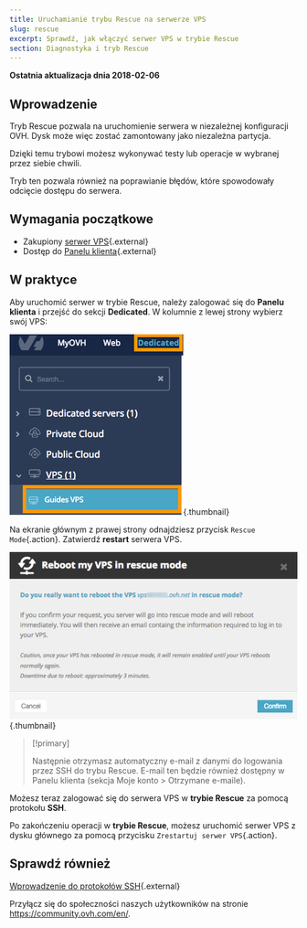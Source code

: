 ```yaml
---
title: Uruchamianie trybu Rescue na serwerze VPS
slug: rescue
excerpt: Sprawdź, jak włączyć serwer VPS w trybie Rescue
section: Diagnostyka i tryb Rescue
---
```


**Ostatnia aktualizacja dnia 2018-02-06**

## Wprowadzenie
Tryb Rescue pozwala na uruchomienie serwera w niezależnej konfiguracji OVH. Dysk może więc zostać zamontowany jako niezależna partycja.

Dzięki temu trybowi możesz wykonywać testy lub operacje w wybranej przez siebie chwili.

Tryb ten pozwala również na poprawianie błędów, które spowodowały odcięcie dostępu do serwera.

## Wymagania początkowe

- Zakupiony [serwer VPS](https://www.ovh.pl/vps/){.external}
- Dostęp do [Panelu klienta](https://www.ovh.com/auth/?action=gotomanager){.external}

## W praktyce
Aby uruchomić serwer w trybie Rescue, należy zalogować się do **Panelu klienta** i przejść do sekcji **Dedicated**. W kolumnie z lewej strony wybierz swój VPS:


![horizon](images/vps_rescue1.png){.thumbnail}

Na ekranie głównym z prawej strony odnajdziesz przycisk `Rescue Mode`{.action}. Zatwierdź **restart** serwera VPS.

![horizon](images/vps_rescue2.png){.thumbnail}

> [!primary]
>
> Następnie otrzymasz automatyczny e-mail z danymi do logowania przez SSH do trybu Rescue.
> E-mail ten będzie również dostępny w Panelu klienta (sekcja Moje konto > Otrzymane e-maile).
> 

Możesz teraz zalogować się do serwera VPS w **trybie Rescue** za pomocą protokołu **SSH**.

Po zakończeniu operacji w **trybie Rescue**, możesz uruchomić serwer VPS z dysku głównego za pomocą przycisku `Zrestartuj serwer VPS`{.action}.

## Sprawdź również

[Wprowadzenie do protokołów SSH](https://docs.ovh.com/pl/dedicated/ssh-wprowadzenie/){.external}

Przyłącz się do społeczności naszych użytkowników na stronie <https://community.ovh.com/en/>.